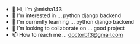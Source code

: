 - 👋 Hi, I’m @misha143
- 👀 I’m interested in ... python django backend
- 🌱 I’m currently learning ... python django backend
- 💞️ I’m looking to collaborate on ... good project
- 📫 How to reach me ... doctorbf3@gmail.com

<!---
misha143/misha143 is a ✨ special ✨ repository because its `README.md` (this file) appears on your GitHub profile.
You can click the Preview link to take a look at your changes.
--->
